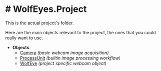 # # WolfEyes.Project

This is the actual project's folder.

Here are the main objects relevant to the project, the ones that you could really want to use.

- **Objects**:
  - [Camera](../Markdown/Camera.md) *(basic webcam image acquisition)*
  - [ProcessUnit](../Markdown/ProcessUnit.md) *(builtin image processing workflow)*
  - [WolfEye](../Markdown/WolfEye.md) *(project specific webcam object)*
